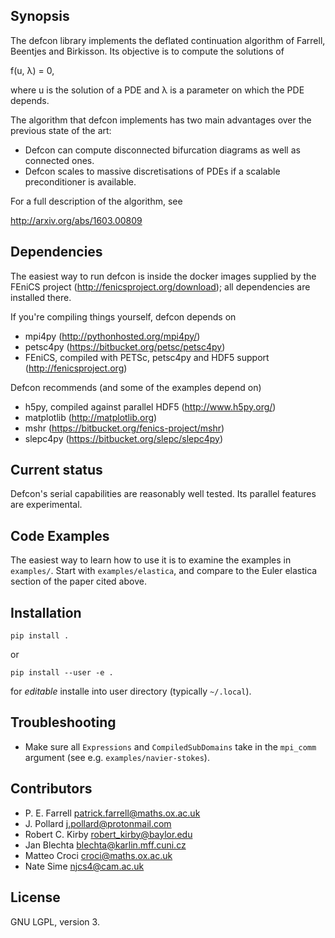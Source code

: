 ## Synopsis

The defcon library implements the deflated continuation algorithm of
Farrell, Beentjes and Birkisson. Its objective is to compute the
solutions of

f(u, λ) = 0,

where u is the solution of a PDE and λ is a parameter on which the PDE
depends.

The algorithm that defcon implements has two main advantages over the
previous state of the art:

* Defcon can compute disconnected bifurcation diagrams as well as connected ones.
* Defcon scales to massive discretisations of PDEs if a scalable preconditioner is available.

For a full description of the algorithm, see

http://arxiv.org/abs/1603.00809

## Dependencies

The easiest way to run defcon is inside the docker images supplied by the FEniCS project
(http://fenicsproject.org/download); all dependencies are installed there.

If you're compiling things yourself, defcon depends on

* mpi4py (http://pythonhosted.org/mpi4py/)
* petsc4py (https://bitbucket.org/petsc/petsc4py)
* FEniCS, compiled with PETSc, petsc4py and HDF5 support (http://fenicsproject.org)

Defcon recommends (and some of the examples depend on)

* h5py, compiled against parallel HDF5 (http://www.h5py.org/)
* matplotlib (http://matplotlib.org)
* mshr (https://bitbucket.org/fenics-project/mshr)
* slepc4py (https://bitbucket.org/slepc/slepc4py)

## Current status

Defcon's serial capabilities are reasonably well tested. Its parallel features are
experimental.

## Code Examples

The easiest way to learn how to use it is to examine the examples
in `examples/`. Start with `examples/elastica`, and compare to the Euler
elastica section of the paper cited above.

## Installation

    pip install .

or

    pip install --user -e .

for *editable* installe into user directory (typically `~/.local`).

## Troubleshooting

* Make sure all `Expressions` and `CompiledSubDomains` take in the `mpi_comm` argument
  (see e.g. `examples/navier-stokes`).

## Contributors

* P. E. Farrell <patrick.farrell@maths.ox.ac.uk>
* J. Pollard <j.pollard@protonmail.com>
* Robert C. Kirby <robert_kirby@baylor.edu>
* Jan Blechta <blechta@karlin.mff.cuni.cz>
* Matteo Croci <croci@maths.ox.ac.uk>
* Nate Sime <njcs4@cam.ac.uk>

## License

GNU LGPL, version 3.
